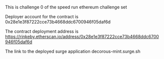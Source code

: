 This is challenge 0 of the speed run ethereum challenge set
                                                    
Deployer account for the contract is 
0x28e1e3f87222cce73b4668ddc6700946f05daf6d

The contract deployment address is 
https://rinkeby.etherscan.io/address/0x28e1e3f87222cce73b4668ddc6700946f05daf6d


The link to the deployed surge application
decorous-mint.surge.sh